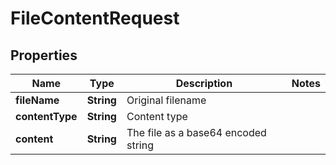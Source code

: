 
# FileContentRequest

## Properties
Name | Type | Description | Notes
------------ | ------------- | ------------- | -------------
**fileName** | **String** | Original filename | 
**contentType** | **String** | Content type | 
**content** | **String** | The file as a base64 encoded string | 



